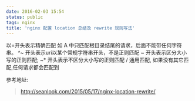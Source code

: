 ```yaml
---
date: 2016-02-03 15:54
status: public
tags: nginx
title: 'nginx 配置 location 总结及 rewrite 规则写法'
---
```


以=开头表示精确匹配
如 A 中只匹配根目录结尾的请求，后面不能带任何字符串。
^~ 开头表示uri以某个常规字符串开头，不是正则匹配
~ 开头表示区分大小写的正则匹配;
~* 开头表示不区分大小写的正则匹配
/ 通用匹配, 如果没有其它匹配,任何请求都会匹配到

参考地址:
>http://seanlook.com/2015/05/17/nginx-location-rewrite/
